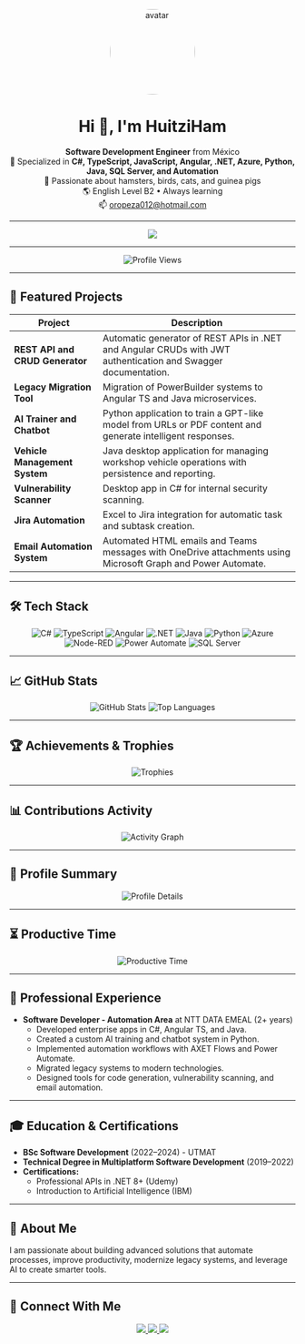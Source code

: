 <!--
  Professional README.md for GitHub profile
  Jose Alejandro Vazquez Oropeza
-->

<p align="center">
  <img src="https://github.com/NiponNumb.png" alt="avatar" width="150" style="border-radius:50%;" />
</p>

<h1 align="center">Hi 👋, I'm HuitziHam</h1>

<p align="center">
  <strong>Software Development Engineer</strong> from México<br/>
  🚀 Specialized in <strong>C#, TypeScript, JavaScript, Angular, .NET, Azure, Python, Java, SQL Server, and Automation</strong><br/>
  🐹 Passionate about hamsters, birds, cats, and guinea pigs<br/>
  🌎 English Level B2 • Always learning<br/>
  📫 <a href="mailto:oropeza012@hotmail.com">oropeza012@hotmail.com</a>
</p>

---

<p align="center">
  <img src="https://capsule-render.vercel.app/api?type=waving&color=0:239120,100:3178C6&height=150&section=header&text=Welcome%20to%20my%20GitHub&fontColor=ffffff&fontSize=30&animation=twinkling"/>
</p>

---

<p align="center">
  <img src="https://komarev.com/ghpvc/?username=NiponNumb&label=Profile%20views&color=0e75b6&style=flat" alt="Profile Views"/>
</p>

---

## 📌 Featured Projects

| Project                                    | Description                                                          |
|---------------------------------------------|----------------------------------------------------------------------|
| **REST API and CRUD Generator**            | Automatic generator of REST APIs in .NET and Angular CRUDs with JWT authentication and Swagger documentation. |
| **Legacy Migration Tool**                  | Migration of PowerBuilder systems to Angular TS and Java microservices. |
| **AI Trainer and Chatbot**                 | Python application to train a GPT-like model from URLs or PDF content and generate intelligent responses. |
| **Vehicle Management System**              | Java desktop application for managing workshop vehicle operations with persistence and reporting. |
| **Vulnerability Scanner**                  | Desktop app in C# for internal security scanning. |
| **Jira Automation**                        | Excel to Jira integration for automatic task and subtask creation. |
| **Email Automation System**                | Automated HTML emails and Teams messages with OneDrive attachments using Microsoft Graph and Power Automate. |

---

## 🛠️ Tech Stack

<p align="center">
  <img alt="C#" src="https://img.shields.io/badge/C%23-512BD4?logo=csharp&logoColor=white&style=for-the-badge" />
  <img alt="TypeScript" src="https://img.shields.io/badge/TypeScript-3178C6?logo=typescript&logoColor=white&style=for-the-badge" />
  <img alt="Angular" src="https://img.shields.io/badge/Angular-DD0031?logo=angular&logoColor=white&style=for-the-badge" />
  <img alt=".NET" src="https://img.shields.io/badge/.NET-512BD4?logo=dotnet&logoColor=white&style=for-the-badge" />
  <img alt="Java" src="https://img.shields.io/badge/Java-007396?logo=java&logoColor=white&style=for-the-badge" />
  <img alt="Python" src="https://img.shields.io/badge/Python-3776AB?logo=python&logoColor=white&style=for-the-badge" />
  <img alt="Azure" src="https://img.shields.io/badge/Azure-0078D4?logo=microsoftazure&logoColor=white&style=for-the-badge" />
  <img alt="Node-RED" src="https://img.shields.io/badge/Node--RED-8F0000?logo=nodered&logoColor=white&style=for-the-badge" />
  <img alt="Power Automate" src="https://img.shields.io/badge/Power%20Automate-0066FF?logo=microsoftpowerautomate&logoColor=white&style=for-the-badge" />
  <img alt="SQL Server" src="https://img.shields.io/badge/SQL%20Server-CC2927?logo=microsoftsqlserver&logoColor=white&style=for-the-badge" />
</p>

---

## 📈 GitHub Stats

<p align="center">
  <img src="https://github-readme-stats.vercel.app/api?username=NiponNumb&theme=dark&show_icons=true&count_private=true" alt="GitHub Stats" />
  <img src="https://github-readme-stats.vercel.app/api/top-langs/?username=NiponNumb&theme=dark&layout=compact" alt="Top Languages" />
</p>

---

## 🏆 Achievements & Trophies

<p align="center">
  <img src="https://github-profile-trophy.vercel.app/?username=NiponNumb&theme=dark&margin-w=15&column=4" alt="Trophies" />
</p>

---

## 📊 Contributions Activity

<p align="center">
  <img src="https://github-readme-activity-graph.vercel.app/graph?username=NiponNumb&theme=tokyo-night" alt="Activity Graph" />
</p>

---

## 🧩 Profile Summary

<p align="center">
  <img src="https://github-profile-summary-cards.vercel.app/api/cards/profile-details?username=NiponNumb&theme=github_dark" alt="Profile Details" />
</p>

---

## ⏳ Productive Time

<p align="center">
  <img src="https://github-profile-summary-cards.vercel.app/api/cards/productive-time?username=NiponNumb&theme=github_dark&utcOffset=8" alt="Productive Time" />
</p>

---

## 💼 Professional Experience

- **Software Developer - Automation Area** at NTT DATA EMEAL (2+ years)
  - Developed enterprise apps in C#, Angular TS, and Java.
  - Created a custom AI training and chatbot system in Python.
  - Implemented automation workflows with AXET Flows and Power Automate.
  - Migrated legacy systems to modern technologies.
  - Designed tools for code generation, vulnerability scanning, and email automation.

---

## 🎓 Education & Certifications

- **BSc Software Development** (2022–2024) - UTMAT
- **Technical Degree in Multiplatform Software Development** (2019–2022)
- **Certifications:**
  - Professional APIs in .NET 8+ (Udemy)
  - Introduction to Artificial Intelligence (IBM)

---

## 🌟 About Me

I am passionate about building advanced solutions that automate processes, improve productivity, modernize legacy systems, and leverage AI to create smarter tools.

---

## 🔗 Connect With Me

<p align="center">
  <a href="https://linkedin.com/in/jose-alejandro-v-428499106" target="_blank">
    <img src="https://img.shields.io/badge/LinkedIn-0A66C2?logo=linkedin&logoColor=white&style=for-the-badge" />
  </a>
  <a href="mailto:oropeza012@hotmail.com">
    <img src="https://img.shields.io/badge/Email-D14836?logo=gmail&logoColor=white&style=for-the-badge" />
  </a>
  <a href="https://github.com/NiponNumb">
    <img src="https://img.shields.io/badge/GitHub-171515?logo=github&logoColor=white&style=for-the-badge" />
  </a>
</p>
